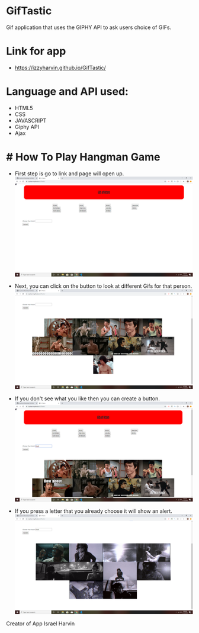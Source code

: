 # GifTastic
Gif application that uses the GIPHY API to ask users choice of GIFs.

# Link for app

- https://izzyharvin.github.io/GifTastic/

# Language and API used:

- HTML5
- CSS
- JAVASCRIPT
- Giphy API
- Ajax

# # How To Play Hangman Game

- First step is go to link and page will open up.
![gif page](./assets/images/homepage.png)

- Next, you can click on the button to look at different Gifs for that person.
![gif page](./assets/images/results.png)

- If you don't see what you like then you can create a button.
![create button](./assets/images/createbutton.png)

- If you press a letter that you already choose it will show an alert.
![results from button](./assets/images/results2.png)

Creator of App
Israel Harvin